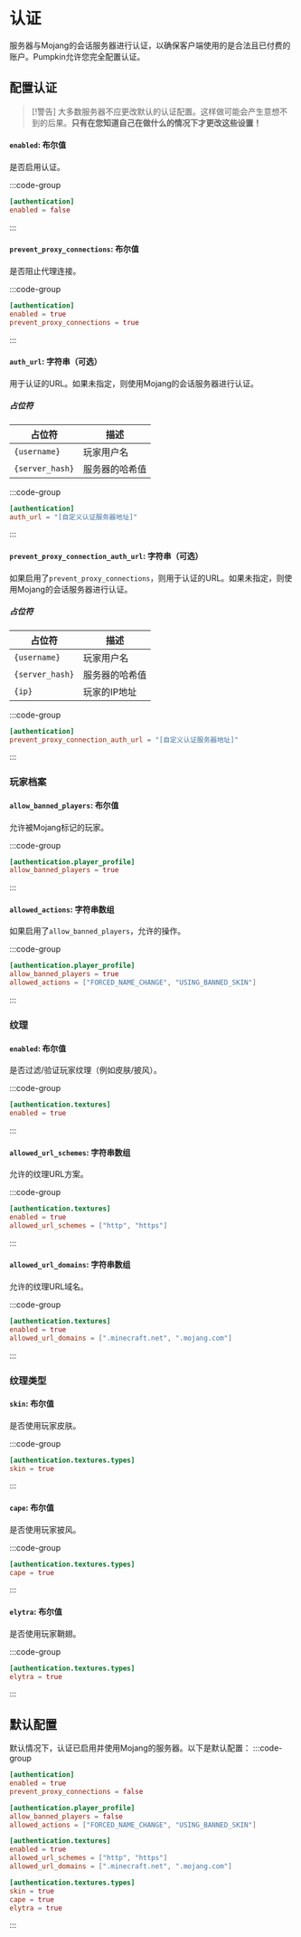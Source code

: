 # 认证

服务器与Mojang的会话服务器进行认证，以确保客户端使用的是合法且已付费的账户。Pumpkin允许您完全配置认证。

## 配置认证

> [!警告]
> 大多数服务器不应更改默认的认证配置。这样做可能会产生意想不到的后果。**只有在您知道自己在做什么的情况下才更改这些设置！**

#### `enabled`: 布尔值

是否启用认证。

:::code-group

```toml [features.toml] {2}
[authentication]
enabled = false
```

:::

#### `prevent_proxy_connections`: 布尔值

是否阻止代理连接。

:::code-group

```toml [features.toml] {3}
[authentication]
enabled = true
prevent_proxy_connections = true
```

:::

#### `auth_url`: 字符串（可选）

用于认证的URL。如果未指定，则使用Mojang的会话服务器进行认证。

##### 占位符

| 占位符             | 描述      |
|-----------------|---------|
| `{username}`    | 玩家用户名   |
| `{server_hash}` | 服务器的哈希值 |

:::code-group

```toml [features.toml] {2}
[authentication]
auth_url = "[自定义认证服务器地址]"
```

:::

#### `prevent_proxy_connection_auth_url`: 字符串（可选）

如果启用了`prevent_proxy_connections`，则用于认证的URL。如果未指定，则使用Mojang的会话服务器进行认证。

##### 占位符

| 占位符             | 描述      |
|-----------------|---------|
| `{username}`    | 玩家用户名   |
| `{server_hash}` | 服务器的哈希值 |
| `{ip}`          | 玩家的IP地址 |

:::code-group

```toml [features.toml] {2}
[authentication]
prevent_proxy_connection_auth_url = "[自定义认证服务器地址]"
```

:::

### 玩家档案

#### `allow_banned_players`: 布尔值

允许被Mojang标记的玩家。

:::code-group

```toml [features.toml] {2}
[authentication.player_profile]
allow_banned_players = true
```

:::

#### `allowed_actions`: 字符串数组

如果启用了`allow_banned_players`，允许的操作。

:::code-group

```toml [features.toml] {3}
[authentication.player_profile]
allow_banned_players = true
allowed_actions = ["FORCED_NAME_CHANGE", "USING_BANNED_SKIN"]
```

:::

### 纹理

#### `enabled`: 布尔值

是否过滤/验证玩家纹理（例如皮肤/披风）。

:::code-group

```toml [features.toml] {2}
[authentication.textures]
enabled = true
```

:::

#### `allowed_url_schemes`: 字符串数组

允许的纹理URL方案。

:::code-group

```toml [features.toml] {3}
[authentication.textures]
enabled = true
allowed_url_schemes = ["http", "https"]
```

:::

#### `allowed_url_domains`: 字符串数组

允许的纹理URL域名。

:::code-group

```toml [features.toml] {3}
[authentication.textures]
enabled = true
allowed_url_domains = [".minecraft.net", ".mojang.com"]
```

:::

### 纹理类型

#### `skin`: 布尔值

是否使用玩家皮肤。

:::code-group

```toml [features.toml] {3}
[authentication.textures.types]
skin = true
```

:::

#### `cape`: 布尔值

是否使用玩家披风。

:::code-group

```toml [features.toml] {3}
[authentication.textures.types]
cape = true
```

:::

#### `elytra`: 布尔值

是否使用玩家鞘翅。

:::code-group

```toml [features.toml] {3}
[authentication.textures.types]
elytra = true
```

:::

## 默认配置

默认情况下，认证已启用并使用Mojang的服务器。以下是默认配置：
:::code-group

```toml [features.toml]
[authentication]
enabled = true
prevent_proxy_connections = false

[authentication.player_profile]
allow_banned_players = false
allowed_actions = ["FORCED_NAME_CHANGE", "USING_BANNED_SKIN"]

[authentication.textures]
enabled = true
allowed_url_schemes = ["http", "https"]
allowed_url_domains = [".minecraft.net", ".mojang.com"]

[authentication.textures.types]
skin = true
cape = true
elytra = true
```

:::